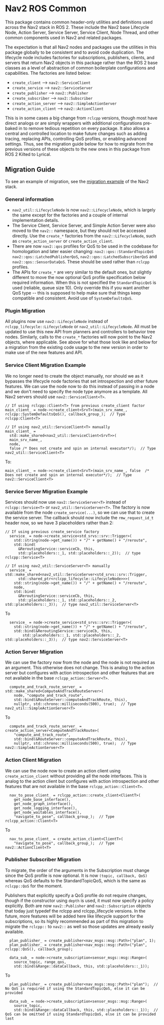 # Nav2 ROS Common

This package contains common header-only utilities and definitions used across the Nav2 stack in ROS 2.
These include the Nav2 base Lifecycle Node, Action Server, Service Server, Service Client, Node Thread, and other common components used in Nav2 and related packages.

The expectation is that all Nav2 nodes and packages use the utilities in this package globally to be consistent and to avoid code duplication.
The lifecycle node includes factories for subscriptions, publishers, clients, and servers that return Nav2 objects in this package rather than the ROS 2 base classes as a level of abstraction of common boilerplate configurations and capabilities.
The factories are listed below:

- `create_client` --> `nav2::ServiceClient`
- `create_service` --> `nav2::ServiceServer`
- `create_publisher` --> `nav2::Publisher`
- `create_subscriber` --> `nav2::Subscriber`
- `create_action_server` --> `nav2::SimpleActionServer`
- `create_action_client` --> `nav2::ActionClient`

This is in some cases a big change from `rclcpp` versions, though most have direct analogs or are simply wrappers with additional configurations pre-baked in to remove tedious repetition on every package.
It also allows a central and controlled location to make future changes such as adding tracing, replacing APIs, controlling QoS profiles, or enabling advanced settings.
Thus, see the migration guide below for how to migrate from the previous versions of these objects to the new ones in this package from ROS 2 Kilted to Lyrical.

## Migration Guide

To see an example of migration, see the [migration example](https://github.com/ros-navigation/navigation2/pull/5288) of the Nav2 stack.

### General information

* `nav2_util::LifecycleNode` is now `nav2::LifecycleNode`, which is largely the same except for the factories and a couple of internal implementation details.
* The Service Client, Service Server, and Simple Action Server were also moved to the `nav2::` namespace, but they should not be accessed directly. Use the `create_*` factories from the `nav2::LifecycleNode`, such as `create_action_server` or `create_action_client`.
* There are now `nav2::qos` profiles for QoS to be used in the codebase for homologation and later easier changing: `nav2::qos::StandardTopicQoS` `nav2::qos::LatchedPublisherQoS`, `nav2::qos::LatchedSubscriberQoS` and `nav2::qos::SensorDataQoS`. These should be used rather than `rclcpp` profiles.
* The APIs for `create_*` are very similar to the default ones, but slightly different to move the now optional QoS profile specification below required information. When this is not specified the `StandardTopicQoS` is used (reliable, queue size 10). Only override this if you want another QoS type -- this is supposed to help make sure that things keep compatible and consistent. Avoid use of `SystemDefaultsQoS`.

### Plugin Migration

All plugins now use `nav2::LifecycleNode` instead of `rclcpp_lifecycle::LifecycleNode` or `nav2_util::LifecycleNode`. All must be updated to use this new API from planners and controllers to behavior tree nodes. Similarly, calls to the `create_*` factories will now point to the Nav2 objects, where applicable. See above for what those look like and below for a migration from the existing code usage to the new version in order to make use of the new features and API.

### Service Client Migration Example

We no longer need to create the object manually, nor should we as it bypasses the lifecycle node factories that set introspection and other future features. We can use the node now to do this instead of passing in a node and we don't need to specify the node type anymore as a template.
All Nav2 servers should use `nav2::ServiceClient<T>`.

```
// If using rclcpp::Client<T> from previous create_client factor
main_client_ = node->create_client<SrvT>(main_srv_name_, rclcpp::SystemDefaultsQoS(), callback_group_);  // Type rclcpp:Client<T>

// If using nav2_util::ServiceClient<T> manually
main_client_ =
  std::make_shared<nav2_util::ServiceClient<SrvT>>(
  main_srv_name_,
  node,
  false /* Does not create and spin an internal executor*/);  // Type nav2_util::ServiceClient<T>
```

To:

```
main_client_ = node->create_client<SrvT>(main_srv_name_, false  /* Does not create and spin an internal executor*/);  // Type nav2::ServiceClient<T>
```


### Service Server Migration Example

Services should now use `nav2::ServiceServer<T>` instead of `rclcpp::Service<T>` or `nav2_util::ServiceServer<T>`. The factory is now available from the node `create_service(...)`, so we can use that to create the service server.
The callback should now include the `rmw_request_id_t` header now, so we have 3 placeholders rather than 2:

```
// If using previous create_service factory
  service_ = node->create_service<std_srvs::srv::Trigger>(
    std::string(node->get_name()) + "/" + getName() + "/reroute",
    std::bind(
      &ReroutingService::serviceCb, this,
      std::placeholders::_1, std::placeholders::_2));  // type rclcpp::Service<T>

// If using nav2_util::ServiceServer<T> manually
  service_ = std::make_shared<nav2_util::ServiceServer<std_srvs::srv::Trigger,
      std::shared_ptr<rclcpp_lifecycle::LifecycleNode>>>(
    std::string(node->get_name()) + "/" + getName() + "/reroute",
    node,
    std::bind(
      &ReroutingService::serviceCb, this,
      std::placeholders::_1, std::placeholders::_2, std::placeholders::_3));  // type nav2_util::ServiceServer<T>

```

To

```
  service_ = node->create_service<std_srvs::srv::Trigger>(
    std::string(node->get_name()) + "/" + getName() + "/reroute",
    std::bind(&ReroutingService::serviceCb, this,
        std::placeholders::_1, std::placeholders::_2, std::placeholders::_3));  // type nav2::ServiceServer<T>
```

### Action Server Migration

We can use the factory now from the node and the node is not required as an argument.
This otherwise does not change.
This is analog to the action server but configures with action introspection and other features that are not available in the base `rclcpp_action::Server<T>`.


```
  compute_and_track_route_server_ = std::make_shared<ComputeAndTrackRouteServer>(
    node, "compute_and_track_route",
    std::bind(&RouteServer::computeAndTrackRoute, this),
    nullptr, std::chrono::milliseconds(500), true);  // Type nav2_util::SimpleActionServer<T>
```

To

```
  compute_and_track_route_server_ = create_action_server<ComputeAndTrackRoute>(
    "compute_and_track_route",
    std::bind(&RouteServer::computeAndTrackRoute, this),
    nullptr, std::chrono::milliseconds(500), true);  // Type nav2::SimpleActionServer<T>
```

### Action Client Migration

We can use the node now to create an action client using `create_action_client` without providing all the node interfaces.
This is analog to the action client but configures with action introspection and other features that are not available in the base `rclcpp_action::Client<T>`.

```
  nav_to_pose_client_ = rclcpp_action::create_client<ClientT>(
    get_node_base_interface(),
    get_node_graph_interface(),
    get_node_logging_interface(),
    get_node_waitables_interface(),
    "navigate_to_pose", callback_group_);  // Type rclcpp_action::Client<T>
```

To

```
  nav_to_pose_client_ = create_action_client<ClientT>(
    "navigate_to_pose", callback_group_);  // Type nav2::ActionClient<T>
```

### Publisher Subscriber Migration

To migrate, the order of the arguments in the Subscription must change since the QoS profile is now optional. It is now `(topic, callback, QoS)` whereas QoS defaults to the StandardTopicQoS, which is the same as `rclcpp::QoS` for the moment.

Publishers that explicitly specify a QoS profile do not require changes, though if the constructor using `depth` is used, it must now specify a policy explicitly. Both are now `nav2::Publisher` and `nav2::Subscription` objects that today just typedef the rclcpp and rclcpp_lifecycle versions. In the future, more features will be added here like lifecycle support for the subscriptions, so its highly recommended as part of this migration to migrate the `rclcpp::` to `nav2::` as well so those updates are already easily available.

```
  plan_publisher_ = create_publisher<nav_msgs::msg::Path>("plan", 1);
  plan_publisher_ = create_publisher<nav_msgs::msg::Path>("plan", rclcpp::QoS(), callback_group);

  data_sub_ = node->create_subscription<sensor_msgs::msg::Range>(
    source_topic, range_qos,
    std::bind(&Range::dataCallback, this, std::placeholders::_1));
```

To

```
  plan_publisher_ = create_publisher<nav_msgs::msg::Path>("plan");  // No QoS is required if using the StandardTopicQoS, else it can be provided

  data_sub_ = node->create_subscription<sensor_msgs::msg::Range>(
    source_topic,
    std::bind(&Range::dataCallback, this, std::placeholders::_1));  // QoS can be omitted if using StandardTopicQoS, else it can be provided last
```
